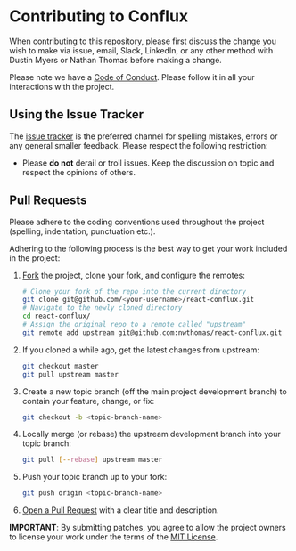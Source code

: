 # Contributing to Conflux

When contributing to this repository, please first discuss the change you wish to make via issue, email, Slack, LinkedIn, or any other method with Dustin Myers or Nathan Thomas before making a change.

Please note we have a [Code of Conduct](CODE_OF_CONDUCT.md). Please follow it in all your interactions with the project.

## Using the Issue Tracker

The [issue tracker](https://github.com/dustinmyers/react-conflux/issues) is
the preferred channel for spelling mistakes, errors or any general smaller feedback. Please respect the following restriction:

- Please **do not** derail or troll issues. Keep the discussion on topic and respect the opinions of others.

## Pull Requests

Please adhere to the coding conventions used throughout the project (spelling, indentation, punctuation etc.).

Adhering to the following process is the best way to get your work included in the project:

1. [Fork](https://help.github.com/articles/fork-a-repo) the project, clone your fork, and configure the remotes:

   ```bash
   # Clone your fork of the repo into the current directory
   git clone git@github.com/<your-username>/react-conflux.git
   # Navigate to the newly cloned directory
   cd react-conflux/
   # Assign the original repo to a remote called "upstream"
   git remote add upstream git@github.com:nwthomas/react-conflux.git
   ```

2. If you cloned a while ago, get the latest changes from upstream:

   ```bash
   git checkout master
   git pull upstream master
   ```

3. Create a new topic branch (off the main project development branch) to
   contain your feature, change, or fix:

   ```bash
   git checkout -b <topic-branch-name>
   ```

4. Locally merge (or rebase) the upstream development branch into your topic branch:

   ```bash
   git pull [--rebase] upstream master
   ```

5. Push your topic branch up to your fork:

   ```bash
   git push origin <topic-branch-name>
   ```

6. [Open a Pull Request](https://help.github.com/articles/using-pull-requests/)
   with a clear title and description.

**IMPORTANT**: By submitting patches, you agree to allow the project owners to license your work under the terms of the [MIT License](LICENSE).
